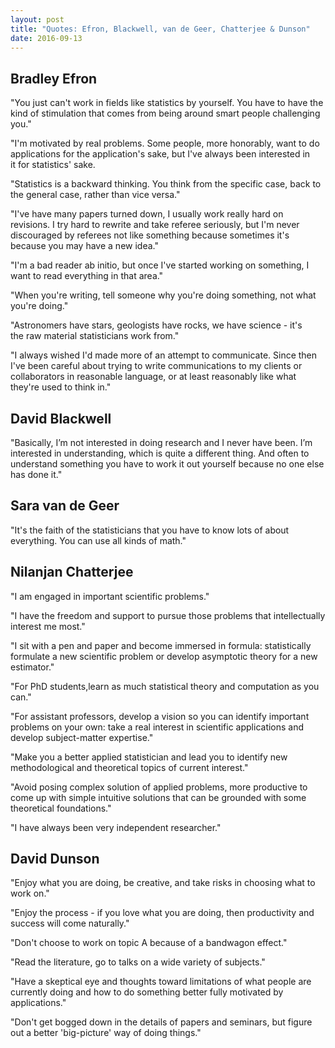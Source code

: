 ```yaml
---
layout: post
title: "Quotes: Efron, Blackwell, van de Geer, Chatterjee & Dunson"
date: 2016-09-13
---
```


## Bradley Efron

"You just can't work in fields like statistics by yourself. You have to have the kind of stimulation that comes from being around smart people challenging you."

"I'm motivated by real problems. Some people, more honorably, want to do applications for the application's sake, but I've always been interested in it for statistics' sake.

"Statistics is a backward thinking. You think from the specific case, back to the general case, rather than vice versa."

"I've have many papers turned down, I usually work really hard on revisions. I try hard to rewrite and take referee seriously, but I'm never discouraged by referees not like something because sometimes it's because you may have a new idea."

"I'm a bad reader ab initio, but once I've started working on something, I want to read everything in that area."

"When you're writing, tell someone why you're doing something, not what you're doing."

"Astronomers have stars, geologists have rocks, we have science - it's the raw material statisticians work from."

"I always wished I'd made more of an attempt to communicate. Since then I've been careful about trying to write communications to my clients or collaborators in reasonable language, or at least reasonably like what they're used to think in."

## David Blackwell

"Basically, I’m not interested in doing research and I never have been. I’m interested in understanding, which is quite a different thing. And often to understand something you have to work it out yourself because no one else has done it."

## Sara van de Geer

"It's the faith of the statisticians that you have to know lots of about everything. You can use all kinds of math."

## Nilanjan Chatterjee

"I am engaged in important scientific problems."

"I have the freedom and support to pursue those problems that intellectually interest me most."

"I sit with a pen and paper and become immersed in formula: statistically formulate a new scientific problem or develop asymptotic theory for a new estimator."

"For PhD students,learn as much statistical theory and computation as you can."

"For assistant professors, develop a vision so you can identify important problems on your own: take a real interest in scientific applications and develop subject-matter expertise."

"Make you a better applied statistician and lead you to identify new methodological and theoretical topics of current interest."

"Avoid posing complex solution of applied problems, more productive to come up with simple intuitive solutions that can be grounded with some theoretical foundations."

"I have always been very independent researcher."

## David Dunson

"Enjoy what you are doing, be creative, and take risks in choosing what to work on."

"Enjoy the process - if you love what you are doing, then productivity and success will come naturally."

"Don't choose to work on topic A because of a bandwagon effect."

"Read the literature, go to talks on a wide variety of subjects."

"Have a skeptical eye and thoughts toward limitations of what people are currently doing and how to do something better fully motivated by applications."

"Don't get bogged down in the details of papers and seminars, but figure out a better 'big-picture' way of doing things."

